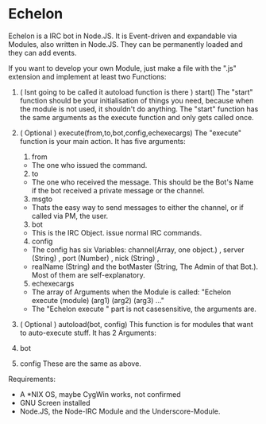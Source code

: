 Echelon
=======

Echelon is a IRC bot in Node.JS. It is Event-driven and expandable via Modules, also written in Node.JS.
They can be permanently loaded and they can add events.

If you want to develop your own Module, just make a file with the ".js" extension and implement at least two Functions:

1. ( Isnt going to be called it autoload function is there ) start()
  The "start" function should be your initialisation of things you need, because when the module is not used, it shouldn't
  do anything. The "start" function has the same arguments as the execute function and only gets called once.
  
2. ( Optional )  execute(from,to,bot,config,echexecargs)
  The "execute" function is your main action. It has five arguments:
    1. from
      - The one who issued the command.
      
    2. to
      - The one who received the message. This should be the Bot's Name if the bot received a private message or the channel.
    3. msgto
      - Thats the easy way to send messages to either the channel, or if called via PM, the user.
    3. bot
      - This is the IRC Object. issue normal IRC commands.
    4. config
      - The config has six Variables: channel(Array, one object.) , server (String) , port (Number) , nick (String) , 
      - realName (String) and the botMaster (String, The Admin of that Bot.). Most of them are self-explanatory.
    5. echexecargs
      - The array of Arguments when the Module is called: "Echelon execute (module) (arg1) (arg2) (arg3) ..."
      - The "Echelon execute " part is not casesensitive, the arguments are.

3. ( Optional ) autoload(bot, config)
  This function is for modules that want to auto-execute stuff. It has 2 Arguments:
  1. bot
  2. config
  These are the same as above.

Requirements:
 - A *NIX OS, maybe CygWin works, not confirmed
 - GNU Screen installed
 - Node.JS, the Node-IRC Module and the Underscore-Module.
